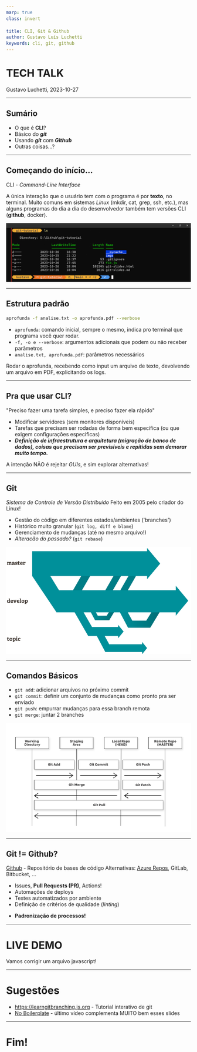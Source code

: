 ```yaml
---
marp: true
class: invert

title: CLI, Git & Github
author: Gustavo Luís Luchetti
keywords: cli, git, github
---
```


# TECH TALK

Gustavo Luchetti, 2023-10-27

---

## Sumário

- O que é **CLI**?
- Básico do **_git_**
- Usando **_git_** com **_Github_**
- Outras coisas...?

---

## Começando do início...

CLI - _Command-Line Interface_

A única interação que o usuário tem com o programa é por **texto**, no terminal.
Muito comuns em sistemas _Linux_ (mkdir, cat, grep, ssh, etc.), mas alguns programas do dia a dia do desenvolvedor também tem versões CLI (**github**, docker).

![height:200px](imgs/terminal.png)

---

## Estrutura padrão

```bash
aprofunda -f analise.txt -o aprofunda.pdf --verbose
```

- `aprofunda`: comando inicial, sempre o mesmo, indica pro terminal que programa você quer rodar.
- `-f, -o e --verbose`: argumentos adicionais que podem ou não receber parâmetros
- `analise.txt, aprofunda.pdf`: parâmetros necessários

Rodar o aprofunda, recebendo como input um arquivo de texto, devolvendo um arquivo em PDF, explicitando os logs.

---

## Pra que usar CLI?

"Preciso fazer uma tarefa simples, e preciso fazer ela rápido"

- Modificar servidores (sem monitores disponíveis)
- Tarefas que precisam ser rodadas de forma bem específica (ou que exigem configurações específicas)
- **_Definição de infraestrutura e arquitetura (migração de banco de dados), coisas que precisam ser previsíveis e repitidas sem demorar muito tempo._**

A intenção NÃO é rejeitar _GUIs_, e sim explorar alternativas!

---

## Git

_Sistema de Controle de Versão Distribuído_
Feito em 2005 pelo criador do Linux!

- Gestão do código em diferentes estados/ambientes ('branches')
- Histórico muito granular
  (`git log, diff e blame`)
- Gerenciamento de mudanças (até no mesmo arquivo!)
- _Alteracão do passado?_
  (`git rebase`)

![bg right width:440px](imgs/branches@2x.png)

---

## Comandos Básicos

- `git add`: adicionar arquivos no próximo commit
- `git commit`:
  definir um conjunto de mudanças como pronto pra ser enviado
- `git push`: empurrar mudanças para essa branch remota
- `git merge`: juntar 2 branches

![bg right height:250px](imgs/git-basics.png)

---

## Git != Github?

[Github](https://github.com/gusluchetti) - Repositório de bases de código
Alternativas: [Azure Repos](https://azure.microsoft.com/en-us/products/devops/repos), GitLab, Bitbucket, ...

- Issues, **Pull Requests (PR)**, Actions!
- Automações de deploys
- Testes automatizados por ambiente
- Definição de critérios de qualidade (_linting_)

* **Padronização de processos!**

---

# LIVE DEMO

Vamos corrigir um arquivo javascript!

---
# Sugestões

- https://learngitbranching.js.org - Tutorial interativo de git
- [No Boilerplate](https://www.youtube.com/@NoBoilerplate) - último vídeo complementa MUITO bem esses slides

---

# Fim!
